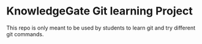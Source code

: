 # KnowledgeGate Git learning Project
This repo is only meant to be used by students to learn git and try different git commands.